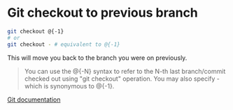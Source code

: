 # Git checkout to previous branch

```sh
git checkout @{-1}
# or
git checkout - # equivalent to @{-1}
```

This will move you back to the branch you were on previously.


> You can use the @{-N} syntax to refer to the N-th last branch/commit checked out using "git checkout" operation. You may also specify - which is synonymous to @{-1}.

[Git documentation](https://git-scm.com/docs/git-checkout#Documentation/git-checkout.txt-ltbranchgt)
